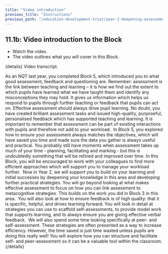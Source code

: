 ```yaml
---
title: "Video introduction"
previous_title: "Instructions"
previous_path: "/education-development-trust/year-2-deepening-assessment-feedback-and-questioning/intro-ect-instructions"
---
```


## 11.1b: Video introduction to the Block

- Watch the video.
- The video outlines what you will cover in this Block.

{details}
Video transcript.



<span style="font-weight: 400;">
  As an NQT last year, you completed Block 5, which introduced you to what good
  assessment, feedback and questioning are.
</span>
<span style="font-weight: 400;">Remember: </span>
<span style="font-weight: 400;">
  assessment is the link between teaching and learning – it is how we find out
  the extent to which pupils have learned what we have taught them and identify
  any misconceptions they may hold. It gives us information which helps us
  respond to pupils through further teaching or feedback that pupils can act on.
  Effective assessment should always drive pupil learning.
</span>

<span style="font-weight: 400;">
  No doubt, you have created brilliant assessment tasks and issued high-quality,
  purposeful, personalised feedback which has supported teaching and learning.
</span>

<span style="font-weight: 400;">
  It is important to remember that assessment can be part of existing
  interactions with pupils and therefore not add to your workload.  In Block 5,
  you explored how to ensure your assessment always matches the objectives,
  which will have saved you time and made sure the data you gather is always
  useful and practical. You probably still have moments when assessment takes up
  much of your time - planning, facilitating and marking - but this is
  undoubtedly something that will be refined and improved over time. In this
  Block, you will be encouraged to work with your colleagues to find more
  efficient approaches which will support you to manage your workload further. 
</span>

<span style="font-weight: 400;">
  Now in Year 2, we will support you to build on your learning and initial
  successes by deepening your knowledge in this area and developing further
  practical strategies. You will go beyond looking at what makes effective
  assessment to focus on how you can link assessment to metacognitive
  strategies. This builds on the work you did in Block 3 in this area. 
</span>

<span style="font-weight: 400;">
  You will also look at how to ensure feedback is of high quality: that it is
  specific, helpful, and drives learning forward. You will look in detail at
  strategies you can use to scaffold self-assessments, to provide model work
  that supports learning, and to always ensure you are giving effective verbal
  feedback. 
</span>

<span style="font-weight: 400;">
  We will also spend some time looking specifically at peer- and
  self-assessment. These strategies are often presented as a way to increase
  efficiency. However, the time saved is just time wasted unless pupils are
  doing this really well! You will explore how you can structure and facilitate
  self- and peer-assessment so it can be a valuable tool within the classroom.
</span>
 {/details}

